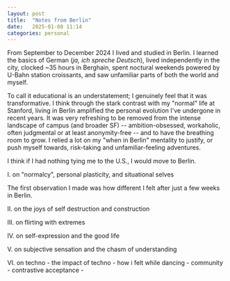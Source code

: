 ```yaml
---
layout: post
title:  "Notes from Berlin"
date:   2025-01-08 11:14
categories: personal
---
```


From September to December 2024 I lived and studied in Berlin. I learned the basics of German (*ja, ich spreche Deutsch*), lived independently in the city, clocked ~35 hours in Berghain, spent noctural weekends powered by U-Bahn station croissants, and saw unfamiliar parts of both the world and myself.

To call it educational is an understatement; I genuinely feel that it was transformative. I think through the stark contrast with my "normal" life at Stanford, living in Berlin amplified the personal evolution I've undergone in recent years. It was very refreshing to be removed from the intense landscape of campus (and broader SF) -- ambition-obsessed, workaholic, often judgmental or at least anonymity-free -- and to have the breathing room to grow. I relied a lot on my "when in Berlin" mentality to justify, or push myself towards, risk-taking and unfamiliar-feeling adventures.

I think if I had nothing tying me to the U.S., I would move to Berlin. 

I. on "normalcy", personal plasticity, and situational selves

The first observation I made was how different I felt after just a few weeks in Berlin. 

II. on the joys of self destruction and construction

III. on flirting with extremes

IV. on self-expression and the good life

V. on subjective sensation and the chasm of understanding

VI. on techno
    - the impact of techno
    - how i felt while dancing 
    - community
    - contrastive acceptance
    - 